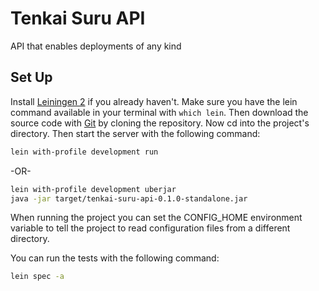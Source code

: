 # Tenkai Suru API

API that enables deployments of any kind

## Set Up

Install [Leiningen 2](https://github.com/technomancy/leiningen) if you already haven't. Make sure you have the lein command available in your terminal with `which lein`. Then download the source code with [Git](http://git-scm.com/downloads) by cloning the repository. Now cd into the project's directory. Then start the server with the following command:

```bash
lein with-profile development run
```

-OR-

```bash
lein with-profile development uberjar
java -jar target/tenkai-suru-api-0.1.0-standalone.jar
```

When running the project you can set the CONFIG_HOME environment variable to tell the project to read configuration files from a different directory.

You can run the tests with the following command:

```bash
lein spec -a
```
